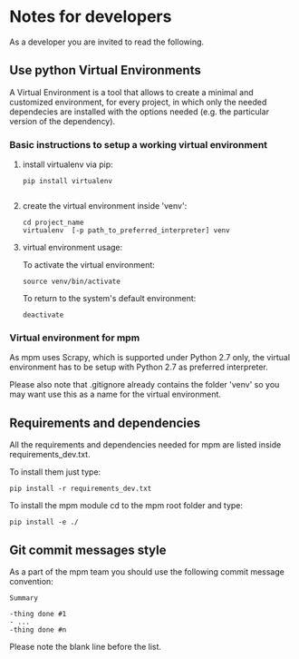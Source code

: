 # Notes for developers

As a developer you are invited to read the following.

## Use python Virtual Environments
A Virtual Environment is a tool that allows to create a minimal and customized environment, for every project,
in which only the needed dependecies are installed with the options needed (e.g. the particular version of
the dependency).

### Basic instructions to setup a working virtual environment
1. install virtualenv via pip:

    ```
    pip install virtualenv
  
    ```
2. create the virtual environment inside 'venv':

    ```
    cd project_name
    virtualenv  [-p path_to_preferred_interpreter] venv
    ```

3. virtual environment usage:

    To activate the virtual environment:

    ```
    source venv/bin/activate
    ```

    To return to the system's default environment:

    ```
    deactivate
    ```

### Virtual environment for mpm
As mpm uses Scrapy, which is supported under Python 2.7 only, the virtual
environment has to be setup with Python 2.7 as preferred interpreter.

Please also note that .gitignore already contains the folder 'venv' so you may want
use this as a name for the virtual environment.

## Requirements and dependencies
All the requirements and dependencies needed for mpm
are listed inside requirements_dev.txt.

To install them just type:

```
pip install -r requirements_dev.txt
```

To install the mpm module cd to the mpm root folder and type:

```
pip install -e ./
```

## Git commit messages style
As a part of the mpm team you should use the following commit message convention:

```
Summary

-thing done #1
- ...
-thing done #n
```

Please note the blank line before the list.
